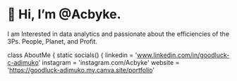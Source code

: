 # 👋 Hi, I’m @Acbyke. 
<!---
Acbyke/About is a ✨ special ✨ repository because its `README.md` (this file) appears on your GitHub profile.
You can click the Preview link to take a look at your changes.
--->

I am Interested in data analytics and passionate about the efficiencies of the 3Ps.
People, Planet, and Profit.

class AboutMe {
    static socials() {
        linkedin = 'www.linkedin.com/in/goodluck-c-adimuko'
        instagram = 'instagram.com/Acbyke'
        website = 'https://goodluck-adimuko.my.canva.site/portfolio'

      
